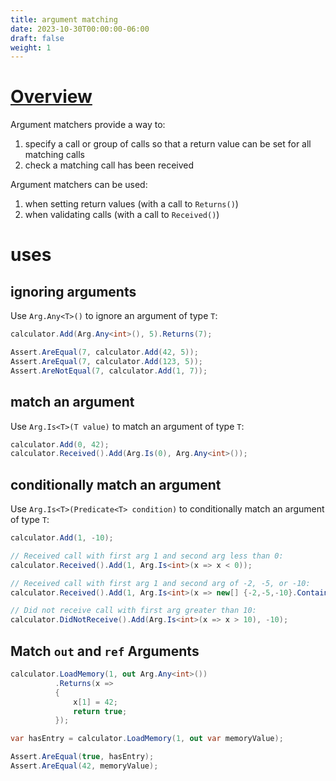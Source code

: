 ```yaml
---
title: argument matching
date: 2023-10-30T00:00:00-06:00
draft: false
weight: 1
---
```


# [Overview](https://nsubstitute.github.io/help/argument-matchers/)  

Argument matchers provide a way to:
1. specify a call or group of calls so that a return value can be set for all matching calls
2. check a matching call has been received

Argument matchers can be used:
1. when setting return values (with a call to `Returns()`)
2. when validating calls (with a call to `Received()`)

# uses
## ignoring arguments
Use `Arg.Any<T>()` to ignore an argument of type `T`:
```cs
calculator.Add(Arg.Any<int>(), 5).Returns(7);

Assert.AreEqual(7, calculator.Add(42, 5));
Assert.AreEqual(7, calculator.Add(123, 5)); 
Assert.AreNotEqual(7, calculator.Add(1, 7)); 
```

## match an argument
Use `Arg.Is<T>(T value)` to match an argument of type `T`:
```cs
calculator.Add(0, 42);
calculator.Received().Add(Arg.Is(0), Arg.Any<int>());
```

## conditionally match an argument
Use `Arg.Is<T>(Predicate<T> condition)` to conditionally match an argument of type `T`:
```cs
calculator.Add(1, -10);

// Received call with first arg 1 and second arg less than 0:
calculator.Received().Add(1, Arg.Is<int>(x => x < 0));

// Received call with first arg 1 and second arg of -2, -5, or -10:
calculator.Received().Add(1, Arg.Is<int>(x => new[] {-2,-5,-10}.Contains(x)));

// Did not receive call with first arg greater than 10:
calculator.DidNotReceive().Add(Arg.Is<int>(x => x > 10), -10);
```

## Match `out` and `ref` Arguments
```cs
calculator.LoadMemory(1, out Arg.Any<int>())
          .Returns(x => 
          {
              x[1] = 42;
              return true;
          });

var hasEntry = calculator.LoadMemory(1, out var memoryValue);

Assert.AreEqual(true, hasEntry);
Assert.AreEqual(42, memoryValue);
```